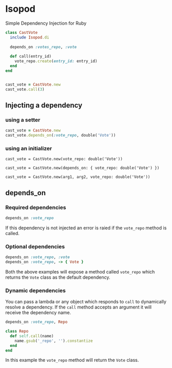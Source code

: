 # Isopod

Simple Dependency Injection for Ruby

```ruby
class CastVote
  include Isopod.di
  
  depends_on :votes_repo, :vote
  
  def call(entry_id)
    vote_repo.create(entry_id: entry_id)
  end
end


cast_vote = CastVote.new
cast_vote.call(3)
```

## Injecting a dependency

### using a setter

```ruby
cast_vote = CastVote.new
cast_vote.depends_on(:vote_repo, double('Vote'))
```

### using an initializer

```
cast_vote = CastVote.new(vote_repo: double('Vote'))

cast_vote = CastVote.new(depends_on: { vote_repo: double('Vote') })

cast_vote = CastVote.new(arg1, arg2, vote_repo: double('Vote'))
```

## depends_on

### Required dependencies

```ruby
depends_on :vote_repo
```

If this dependency is not injected an error is raied if the `vote_repo` method is called.

### Optional dependencies

```ruby
depends_on :vote_repo, :vote
depends_on :vote_repo, -> { Vote }
```

Both the above examples  will expose a method called `vote_repo` which returns the `Vote` class as the default dependency.

### Dynamic dependencies

You can pass a lambda or any object which responds to `call` to dynamically resolve a dependency. If the `call` method accepts an argument it will receive the dependency name.

```ruby
depends_on :vote_repo, Repo
```

```ruby
class Repo
  def self.call(name)
    name.gsub('_repo', '').constantize
  end
end
```

In this example the `vote_repo` method will return the `Vote` class.